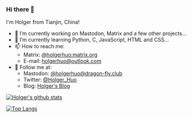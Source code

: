 ### Hi there 👋

I'm Holger from Tianjin, China!

- 🔭 I’m currently working on Mastodon, Matrix and a few other projects...
- 🌱 I’m currently learning Python, C, JavaScript, HTML and CSS...
- 📫 How to reach me: 
  - Matrix: [@holgerhuo:matrix.org](https://matrix.to/#/@holgerhuo:matrix.org) 
  - E-mail: [holgerhuo@outlook.com](mailto:holgerhuo@outlook.com)
- 👯 Follow me at:
  - Mastodon: [@holgerhuo@dragon-fly.club](https://mast.dragon-fly.club/@holgerhuo)
  - Twitter: [@Holger_Huo](https://twitter.com/Holger_Huo)
  - Blog: [Holger's Blog](https://blog.holger.net.cn)

[![Holger's github stats](https://github-readme-stats.vercel.app/api?username=HolgerHuo&show_icons=true&theme=cobalt)](https://github.com/HolgerHuo/)

[![Top Langs](https://github-readme-stats.vercel.app/api/top-langs/?username=HolgerHuo)](https://github.com/anuraghazra/github-readme-stats)

<!--
**HolgerHuo/HolgerHuo** is a ✨ _special_ ✨ repository because its `README.md` (this file) appears on your GitHub profile.

Here are some ideas to get you started:

- 🔭 I’m currently working on ...
- 🌱 I’m currently learning ...
- 👯 I’m looking to collaborate on ...
- 🤔 I’m looking for help with ...
- 💬 Ask me about ...
- 📫 How to reach me: ...
- 😄 Pronouns: ...
- ⚡ Fun fact: ...
-->
